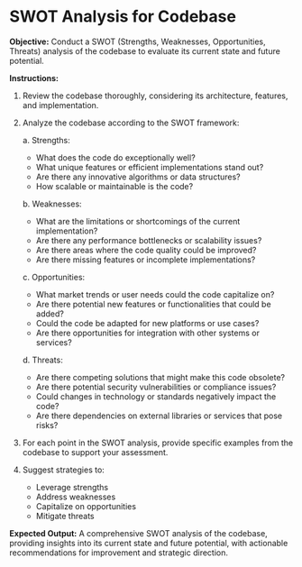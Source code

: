 # SWOT Analysis for Codebase

**Objective:** Conduct a SWOT (Strengths, Weaknesses, Opportunities, Threats) analysis of the codebase to evaluate its current state and future potential.

**Instructions:**

1. Review the codebase thoroughly, considering its architecture, features, and implementation.

2. Analyze the codebase according to the SWOT framework:

   a. Strengths:
      - What does the code do exceptionally well?
      - What unique features or efficient implementations stand out?
      - Are there any innovative algorithms or data structures?
      - How scalable or maintainable is the code?

   b. Weaknesses:
      - What are the limitations or shortcomings of the current implementation?
      - Are there any performance bottlenecks or scalability issues?
      - Are there areas where the code quality could be improved?
      - Are there missing features or incomplete implementations?

   c. Opportunities:
      - What market trends or user needs could the code capitalize on?
      - Are there potential new features or functionalities that could be added?
      - Could the code be adapted for new platforms or use cases?
      - Are there opportunities for integration with other systems or services?

   d. Threats:
      - Are there competing solutions that might make this code obsolete?
      - Are there potential security vulnerabilities or compliance issues?
      - Could changes in technology or standards negatively impact the code?
      - Are there dependencies on external libraries or services that pose risks?

3. For each point in the SWOT analysis, provide specific examples from the codebase to support your assessment.

4. Suggest strategies to:
   - Leverage strengths
   - Address weaknesses
   - Capitalize on opportunities
   - Mitigate threats

**Expected Output:** A comprehensive SWOT analysis of the codebase, providing insights into its current state and future potential, with actionable recommendations for improvement and strategic direction.
